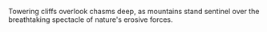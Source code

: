 Towering cliffs overlook chasms deep, as mountains stand sentinel over the breathtaking spectacle of nature's erosive forces.